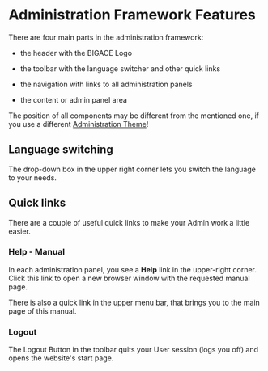 # Administration Framework Features

There are four main parts in the administration framework:


*  the header with the BIGACE Logo

*  the toolbar with the language switcher and other quick links

*  the navigation with links to all administration panels

*  the content or admin panel area

The position of all components may be different from the mentioned one, if you use a different [Administration Theme](admin_themes)!

## Language switching

The drop-down box in the upper right corner lets you switch the language to your needs.

## Quick links

There are a couple of useful quick links to make your Admin work a little easier.

### Help - Manual

In each administration panel, you see a **Help** link in the upper-right corner. Click this link to open a new browser window with the requested manual page.

There is also a quick link in the upper menu bar, that brings you to the main page of this manual.

### Logout

The Logout Button in the toolbar quits your User session (logs you off) and opens the website's start page.

